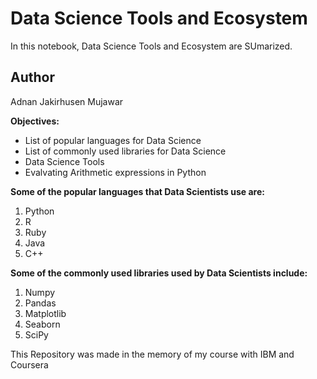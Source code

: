 # Data Science Tools and Ecosystem 
In this notebook, Data Science Tools and Ecosystem are SUmarized.
## Author
Adnan Jakirhusen Mujawar

**Objectives:**
* List of popular languages for Data Science
* List of commonly used libraries for Data Science
* Data Science Tools
* Evalvating Arithmetic expressions in Python

**Some of the popular languages that Data Scientists use are:**

1. Python
2. R
3. Ruby
4. Java
5. C++

**Some of the commonly used libraries used by Data Scientists include:**

1. Numpy
2. Pandas
3. Matplotlib
4. Seaborn
5. SciPy


This Repository was made in the memory of my course with IBM and Coursera
